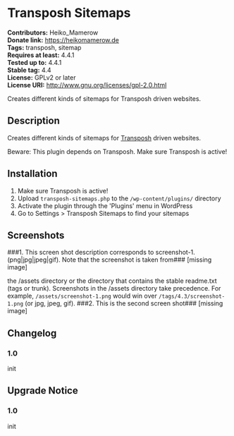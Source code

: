 # Transposh Sitemaps #
**Contributors:** Heiko_Mamerow  
**Donate link:** https://heikomamerow.de  
**Tags:** transposh, sitemap  
**Requires at least:** 4.4.1  
**Tested up to:** 4.4.1  
**Stable tag:** 4.4  
**License:** GPLv2 or later  
**License URI:** http://www.gnu.org/licenses/gpl-2.0.html  

Creates different kinds of sitemaps for Transposh driven websites.

## Description ##

Creates different kinds of sitemaps for [Transposh](https://wordpress.org/plugins/transposh-translation-filter-for-wordpress/ "Transposh WordPress Translation") driven websites.

Beware: This plugin depends on Transposh. Make sure Transposh is active!

## Installation ##

1. Make sure Transposh is active!
2. Upload `transposh-sitemaps.php` to the `/wp-content/plugins/` directory
3. Activate the plugin through the 'Plugins' menu in WordPress
4. Go to Settings > Transposh Sitemaps to find your sitemaps

## Screenshots ##

###1. This screen shot description corresponds to screenshot-1.(png|jpg|jpeg|gif). Note that the screenshot is taken from###
[missing image]

the /assets directory or the directory that contains the stable readme.txt (tags or trunk). Screenshots in the /assets
directory take precedence. For example, `/assets/screenshot-1.png` would win over `/tags/4.3/screenshot-1.png`
(or jpg, jpeg, gif).
###2. This is the second screen shot###
[missing image]


## Changelog ##

### 1.0 ###
init

## Upgrade Notice ##

### 1.0 ###
init
